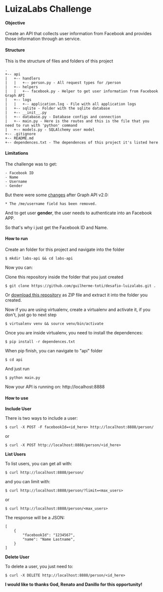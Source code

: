 LuizaLabs Challenge
===================

#### Objective

Create an API that collects user information from Facebook and provides those information through an service.


#### Structure

This is the structure of files and folders of this project
```
.
+-- api
|   +-- handlers
|   |   +-- person.py - All request types for /person
|   +-- helpers
|   |   +-- facebook.py - Helper to get user information from Facebook Graph API
|   +-- logs
|   |   +-- application.log - File with all application logs
|   +-- sqlite - Folder with the sqlite database
|   +-- __init__.py
|   +-- database.py - Database configs and connection
|   +-- main.py - Here is the routes and this is the file that you need to run with 'python' command
|   +-- models.py - SQLAlchemy user model
+-- .gitignore
+-- README.md
+-- dependences.txt - The dependences of this project it's listed here
```


#### Limitations

The challenge was to get:
```
- Facebook ID
- Name
- Username
- Gender
```

But there were some [changes](https://developers.facebook.com/docs/apps/upgrading#graph_api_removed_endpoints) after Graph API v2.0:
```
* The /me/username field has been removed.
```
And to get user **gender**, the user needs to authenticate into an Facebook APP.

So that's why i just get the Facebook ID and Name.


#### How to run

Create an folder for this project and navigate into the folder
```
$ mkdir labs-api && cd labs-api
```
Now you can:

Clone this repository inside the folder that you just created
```
$ git clone https://github.com/guilherme-toti/desafio-luizalabs.git .
```
Or [download this repository](https://github.com/guilherme-toti/desafio-luizalabs/archive/master.zip) as ZIP file and extract it into the folder you created.

Now if you are using virtualenv, create a virtualenv and activate it, if you don't, just go to next step
```
$ virtualenv venv && source venv/bin/activate
```
Once you are inside virtualenv, you need to install the dependences:
```
$ pip install -r dependences.txt
```
When pip finish, you can navigate to "api" folder
```
$ cd api
```
And just run
```
$ python main.py
```
Now your API is running on: http://localhost:8888


#### How to use

**Include User**

There is two ways to include a user:
```
$ curl -X POST -F facebookId=<id_here> http://localhost:8888/person/
```
or 
```
$ curl -X POST http://localhost:8888/person/<id_here>
```



**List Users**

To list users, you can get all with:
```
$ curl http://localhost:8888/person/
```
and you can limit with:
```
$ curl http://localhost:8888/person/?limit=<max_users>
```
or
```
$ curl http://localhost:8888/person/<max_users>
```

The response will be a JSON:
```
[ 
    { 
        "facebookId": "1234567", 
        "name": "Name Lastname", 
    } 
]
```



**Delete User**

To delete a user, you just need to:
```
$ curl -X DELETE http://localhost:8888/person/<id_here>
```




**I would like to thanks God, Renato and Danillo for this opportunity!**
